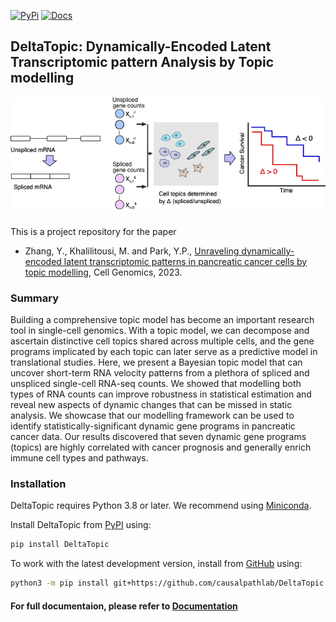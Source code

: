 [![PyPi][badge-pypi]][link-pypi]
[![Docs][badge-docs]][link-docs]

[badge-pypi]: https://badge.fury.io/py/DeltaTopic.svg
[link-pypi]: https://pypi.org/project/DeltaTopic/
[badge-docs]: https://readthedocs.org/projects/deltatopic/badge/?version=latest
[link-docs]: https://deltatopic.readthedocs.io

## DeltaTopic: Dynamically-Encoded Latent Transcriptomic pattern Analysis by Topic modelling

<div align="center">
    <img src="images/DeltaTopic_GraphicAbstract.png" alt="Logo">
</div>

###
This is a project repository for the paper

- Zhang, Y., Khalilitousi, M. and Park, Y.P., [Unraveling dynamically-encoded latent transcriptomic patterns in pancreatic cancer cells by topic modelling](https://www.biorxiv.org/content/10.1101/2023.03.11.532182v1.abstract), Cell Genomics, 2023.

### Summary

Building a comprehensive topic model has become an important research tool in single-cell genomics. With a topic model, we can decompose and ascertain distinctive cell topics shared across multiple cells, and the gene programs implicated by each topic can later serve as a predictive model in translational studies. Here, we present a Bayesian topic model that can uncover short-term RNA velocity patterns from a plethora of spliced and unspliced single-cell RNA-seq counts. We showed that modelling both types of RNA counts can improve robustness in statistical estimation and reveal new aspects of dynamic changes that can be missed in static analysis. We showcase that our modelling framework can be used to identify statistically-significant dynamic gene programs in pancreatic cancer data. Our results discovered that seven dynamic gene programs (topics) are highly correlated with cancer prognosis and generally enrich immune cell types and pathways.

### Installation

DeltaTopic requires Python 3.8 or later. We recommend using [Miniconda](http://conda.pydata.org/miniconda.html).

Install DeltaTopic from [PyPI](https://pypi.org/project/DeltaTopic) using:

```bash
pip install DeltaTopic
```

  
To work with the latest development version, install from [GitHub](https://github.com/causalpathlab/deltaTopic) using:

```bash
python3 -m pip install git+https://github.com/causalpathlab/DeltaTopic
```

#### For full documentaion, please refer to [Documentation](https://deltatopic.readthedocs.io/en/latest/)
